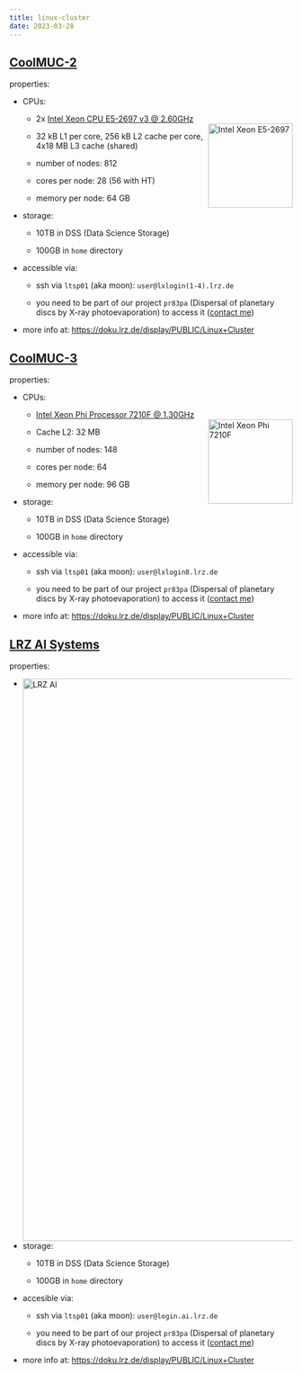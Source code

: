 ```yaml
---
title: linux-cluster
date: 2023-03-28
---
```


[CoolMUC-2](https://doku.lrz.de/display/PUBLIC/CoolMUC-2)
---

properties:

- CPUs:

  - 2x [Intel Xeon CPU E5-2697 v3 @ 2.60GHz](https://ark.intel.com/content/www/us/en/ark/products/81059/intel-xeon-processor-e52697-v3-35m-cache-2-60-ghz.html)
  <img style="float: right;" alt="Intel Xeon E5-2697" width="150" src="/github-page-test/docs/assets/images/intel-xeon.jpg">

  - 32 kB L1 per core, 256 kB L2 cache per core, 4x18 MB L3 cache (shared)

  - number of nodes: 812

  - cores per node: 28 (56 with HT)

  - memory per node: 64 GB

- storage:

  - 10TB in DSS (Data Science Storage)

  - 100GB in ```home``` directory

- accessible via:

  - ssh via ```ltsp01``` (aka moon):
    ```user@lxlogin(1-4).lrz.de```

  - you need to be part of our project ```pr83pa``` (Dispersal of planetary discs by X-ray photoevaporation) to access it ([contact me](mailto:picogna@usm.lmu.de))

- more info at: https://doku.lrz.de/display/PUBLIC/Linux+Cluster

[CoolMUC-3](https://doku.lrz.de/display/PUBLIC/CoolMUC-3)
---

properties:

- CPUs:

  - [Intel Xeon Phi Processor 7210F @ 1.30GHz](https://ark.intel.com/content/www/de/de/ark/products/94709/intel-xeon-phi-processor-7210f-16gb-1-30-ghz-64-core.html)
  <img style="float: right;" alt="Intel Xeon Phi 7210F" width="150" src="/github-page-test/docs/assets/images/intel-xeon-phi.jpg">

  - Cache L2: 32 MB

  - number of nodes: 148

  - cores per node: 64

  - memory per node: 96 GB

- storage:

  - 10TB in DSS (Data Science Storage)

  - 100GB in ```home``` directory

- accessible via:

  - ssh via ```ltsp01``` (aka moon):
    ```user@lxlogin8.lrz.de```

  - you need to be part of our project ```pr83pa``` (Dispersal of planetary discs by X-ray photoevaporation) to access it ([contact me](mailto:picogna@usm.lmu.de))

- more info at: https://doku.lrz.de/display/PUBLIC/Linux+Cluster

[LRZ AI Systems](https://doku.lrz.de/display/PUBLIC/LRZ+AI+Systems)
---

properties:

  - <img style="float: left;" alt="LRZ AI" width="1000" src="/github-page-test/docs/assets/images/lrz-ai.png">

- storage:

  - 10TB in DSS (Data Science Storage)

  - 100GB in ```home``` directory

- accesible via:

  - ssh via ```ltsp01``` (aka moon):
    ```user@login.ai.lrz.de```

  - you need to be part of our project ```pr83pa``` (Dispersal of planetary discs by X-ray photoevaporation) to access it ([contact me](mailto:picogna@usm.lmu.de))

- more info at: https://doku.lrz.de/display/PUBLIC/Linux+Cluster

